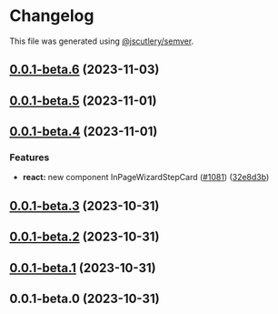 # Changelog

This file was generated using [@jscutlery/semver](https://github.com/jscutlery/semver).

## [0.0.1-beta.6](https://github.com/sebgroup/green/compare/@sebgroup/green-tokens@0.0.1-beta.5...@sebgroup/green-tokens@0.0.1-beta.6) (2023-11-03)



## [0.0.1-beta.5](https://github.com/sebgroup/green/compare/@sebgroup/green-tokens@0.0.1-beta.4...@sebgroup/green-tokens@0.0.1-beta.5) (2023-11-01)



## [0.0.1-beta.4](https://github.com/sebgroup/green/compare/@sebgroup/green-tokens@0.0.1-beta.3...@sebgroup/green-tokens@0.0.1-beta.4) (2023-11-01)


### Features

* **react:** new component InPageWizardStepCard ([#1081](https://github.com/sebgroup/green/issues/1081)) ([32e8d3b](https://github.com/sebgroup/green/commit/32e8d3b45992a5cc851e23b42930ae6710556a7b))



## [0.0.1-beta.3](https://github.com/sebgroup/green/compare/@sebgroup/green-tokens@0.0.1-beta.2...@sebgroup/green-tokens@0.0.1-beta.3) (2023-10-31)



## [0.0.1-beta.2](https://github.com/sebgroup/green/compare/@sebgroup/green-tokens@0.0.1-beta.1...@sebgroup/green-tokens@0.0.1-beta.2) (2023-10-31)



## [0.0.1-beta.1](https://github.com/sebgroup/green/compare/@sebgroup/green-tokens@0.0.1-beta.0...@sebgroup/green-tokens@0.0.1-beta.1) (2023-10-31)



## 0.0.1-beta.0 (2023-10-31)
